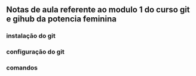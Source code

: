 ## Notas de aula referente ao modulo 1 do curso git e gihub da potencia feminina


### instalação do git

### configuração do git

### comandos
